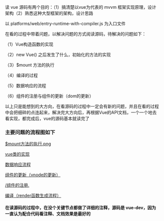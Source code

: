 读 vue 源码有两个目的：（1）搞清楚以vue为代表的 mvvm 框架实现原理，设计架构（2）熟悉这种大型框架的架构，设计思路

以 platforms/web/entry-runtime-with-compiler.js 为入口文件

在看的过程中带着问题，以解决问题的方式阅读源码，待解决的问题如下：

（1）Vue构造函数的实现

（2）new Vue() 之后发生了什么，初始化的方法的实现

（3）$mount 方法的执行

（4）编译的过程

（5）数据响应的流程

（6）组件的注册与组件的更新（dom的更新）

以上只是能想到的大方向，在看源码的过程中一定会有新的问题，并且在看的过程中会把细碎的点连起来，解决完大方向后，再根据Vue的API文档，一个一个地去看实现，都完成后，vue的源码基本就读完了


### 主要问题的流程图如下

<a href = "https://github.com/HanLess/vue-analysis/blob/master/flowImg/%24mount%E6%96%B9%E6%B3%95%E7%9A%84%E6%89%A7%E8%A1%8C.png">$mount方法的执行.png</a>

<a href="https://github.com/HanLess/vue-analysis/blob/master/flowImg/vue.png">vue类的实现</a>

<a href="https://github.com/HanLess/vue-analysis/blob/master/flowImg/%E6%95%B0%E6%8D%AE%E5%93%8D%E5%BA%94%E6%B5%81%E7%A8%8B.png">数据响应流程</a>

<a href="https://github.com/HanLess/vue-analysis/blob/master/flowImg/%E7%BB%84%E4%BB%B6%E7%9A%84%E6%9B%B4%E6%96%B0%EF%BC%88vnode%E7%9A%84%E6%9B%B4%E6%96%B0%EF%BC%89.png">组件的更新（vnode的更新）</a>

<a href="https://github.com/HanLess/vue-analysis/blob/master/flowImg/%E7%BB%84%E4%BB%B6%E7%9A%84%E6%B3%A8%E5%86%8C.png">/组件的注册.</a>

<a href="https://github.com/HanLess/vue-analysis/blob/master/flowImg/%E7%BC%96%E8%AF%91%EF%BC%88render%E5%87%BD%E6%95%B0%E7%94%9F%E6%88%90%E6%B5%81%E7%A8%8B%EF%BC%89.png">编译（render函数生成流程）</a>

#### 在读源码的过程中，在没个关键节点都做了详细的注释，源码是 vue-dev，因为一直认为配合代码看注释、文档效果是最好的

